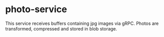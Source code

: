 # photo-service

This service receives buffers containing jpg images via gRPC.
Photos are transformed, compressed and stored in blob storage.
